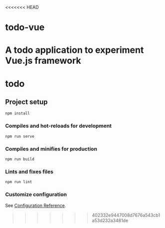 <<<<<<< HEAD
# todo-vue
A todo application to experiment Vue.js framework
=======
# todo

## Project setup
```
npm install
```

### Compiles and hot-reloads for development
```
npm run serve
```

### Compiles and minifies for production
```
npm run build
```

### Lints and fixes files
```
npm run lint
```

### Customize configuration
See [Configuration Reference](https://cli.vuejs.org/config/).
>>>>>>> 402332e9447008d7676a543cb1a53d232a3481de
